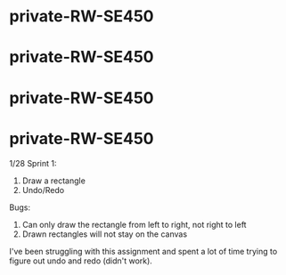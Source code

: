 # private-RW-SE450
# private-RW-SE450
# private-RW-SE450
# private-RW-SE450

1/28 Sprint 1:
1. Draw a rectangle 
2. Undo/Redo 

Bugs: 
1. Can only draw the rectangle from left to right, not right to left
2. Drawn rectangles will not stay on the canvas 

I've been struggling with this assignment and spent a lot of time trying to figure out undo and redo (didn't work). 